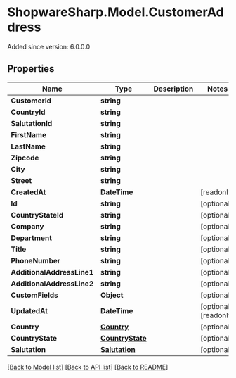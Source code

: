 # ShopwareSharp.Model.CustomerAddress
Added since version: 6.0.0.0

## Properties

Name | Type | Description | Notes
------------ | ------------- | ------------- | -------------
**CustomerId** | **string** |  | 
**CountryId** | **string** |  | 
**SalutationId** | **string** |  | 
**FirstName** | **string** |  | 
**LastName** | **string** |  | 
**Zipcode** | **string** |  | 
**City** | **string** |  | 
**Street** | **string** |  | 
**CreatedAt** | **DateTime** |  | [readonly] 
**Id** | **string** |  | [optional] 
**CountryStateId** | **string** |  | [optional] 
**Company** | **string** |  | [optional] 
**Department** | **string** |  | [optional] 
**Title** | **string** |  | [optional] 
**PhoneNumber** | **string** |  | [optional] 
**AdditionalAddressLine1** | **string** |  | [optional] 
**AdditionalAddressLine2** | **string** |  | [optional] 
**CustomFields** | **Object** |  | [optional] 
**UpdatedAt** | **DateTime** |  | [optional] [readonly] 
**Country** | [**Country**](Country.md) |  | [optional] 
**CountryState** | [**CountryState**](CountryState.md) |  | [optional] 
**Salutation** | [**Salutation**](Salutation.md) |  | [optional] 

[[Back to Model list]](../../README.md#documentation-for-models) [[Back to API list]](../../README.md#documentation-for-api-endpoints) [[Back to README]](../../README.md)

